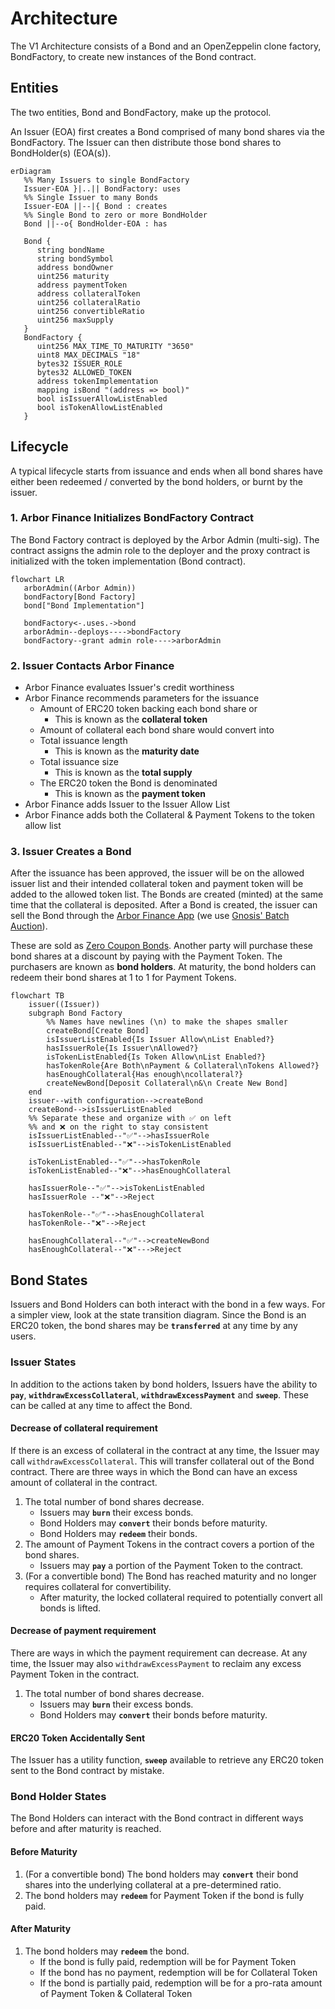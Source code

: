 # Architecture

The V1 Architecture consists of a Bond and an OpenZeppelin clone factory, BondFactory, to create new instances of the Bond contract.

## Entities

The two entities, Bond and BondFactory, make up the protocol.

An Issuer (EOA) first creates a Bond comprised of many bond shares via the BondFactory. The Issuer can then distribute those bond shares to BondHolder(s) (EOA(s)).



```mermaid
erDiagram
   %% Many Issuers to single BondFactory
   Issuer-EOA }|..|| BondFactory: uses
   %% Single Issuer to many Bonds
   Issuer-EOA ||--|{ Bond : creates
   %% Single Bond to zero or more BondHolder
   Bond ||--o{ BondHolder-EOA : has

   Bond {
      string bondName
      string bondSymbol
      address bondOwner
      uint256 maturity
      address paymentToken
      address collateralToken
      uint256 collateralRatio
      uint256 convertibleRatio
      uint256 maxSupply
   }
   BondFactory {
      uint256 MAX_TIME_TO_MATURITY "3650"
      uint8 MAX_DECIMALS "18"
      bytes32 ISSUER_ROLE
      bytes32 ALLOWED_TOKEN
      address tokenImplementation
      mapping isBond "(address => bool)"
      bool isIssuerAllowListEnabled
      bool isTokenAllowListEnabled
   }
```

## Lifecycle

A typical lifecycle starts from issuance and ends when all bond shares have either been redeemed / converted by the bond holders, or burnt by the issuer.

### 1. Arbor Finance Initializes BondFactory Contract

The Bond Factory contract is deployed by the Arbor Admin (multi-sig). The contract assigns the admin role to the deployer and the proxy contract is initialized with the token implementation (Bond contract).

```mermaid
flowchart LR
   arborAdmin((Arbor Admin))
   bondFactory[Bond Factory]
   bond["Bond Implementation"]

   bondFactory<-.uses.->bond
   arborAdmin--deploys---->bondFactory
   bondFactory--grant admin role---->arborAdmin
```

### 2. Issuer Contacts Arbor Finance

* Arbor Finance evaluates Issuer's credit worthiness
* Arbor Finance recommends parameters for the issuance
  * Amount of ERC20 token backing each bond share or
    * This is known as the **collateral token**
  * Amount of collateral each bond share would convert into
  * Total issuance length
    * This is known as the **maturity date**
  * Total issuance size
    * This is known as the **total supply**
  * The ERC20 token the Bond is denominated
    * This is known as the **payment token**
* Arbor Finance adds Issuer to the Issuer Allow List
* Arbor Finance adds both the Collateral & Payment Tokens to the token allow list

### 3. Issuer Creates a Bond

After the issuance has been approved, the issuer will be on the allowed issuer list and their intended collateral token and payment token will be added to the allowed token list. The Bonds are created (minted) at the same time that the collateral is deposited. After a Bond is created, the issuer can sell the Bond through the [Arbor Finance App](https://app.arbor.garden) (we use [Gnosis' Batch Auction](https://github.com/gnosis/ido-contracts)).

These are sold as [Zero Coupon Bonds](https://docs.arbor.garden/portal/financial-concepts/zero-coupon-bonds). Another party will purchase these bond shares at a discount by paying with the Payment Token. The purchasers are known as **bond holders**. At maturity, the bond holders can redeem their bond shares at 1 to 1 for Payment Tokens.

```mermaid
flowchart TB
    issuer((Issuer))
    subgraph Bond Factory
        %% Names have newlines (\n) to make the shapes smaller
        createBond[Create Bond]
        isIssuerListEnabled{Is Issuer Allow\nList Enabled?}
        hasIssuerRole{Is Issuer\nAllowed?}
        isTokenListEnabled{Is Token Allow\nList Enabled?}
        hasTokenRole{Are Both\nPayment & Collateral\nTokens Allowed?}
        hasEnoughCollateral{Has enough\ncollateral?}
        createNewBond[Deposit Collateral\n&\n Create New Bond]
    end
    issuer--with configuration-->createBond
    createBond-->isIssuerListEnabled
    %% Separate these and organize with ✅ on left
    %% and ❌ on the right to stay consistent
    isIssuerListEnabled--"✅"-->hasIssuerRole
    isIssuerListEnabled--"❌"-->isTokenListEnabled

    isTokenListEnabled--"✅"-->hasTokenRole
    isTokenListEnabled--"❌"-->hasEnoughCollateral

    hasIssuerRole--"✅"-->isTokenListEnabled
    hasIssuerRole --"❌"-->Reject

    hasTokenRole--"✅"-->hasEnoughCollateral
    hasTokenRole--"❌"-->Reject

    hasEnoughCollateral--"✅"-->createNewBond
    hasEnoughCollateral--"❌"--->Reject
```

## Bond States

Issuers and Bond Holders can both interact with the bond in a few ways. For a simpler view, look at the state transition diagram. Since the Bond is an ERC20 token, the bond shares may be **`transferred`** at any time by any users.

### Issuer States

In addition to the actions taken by bond holders, Issuers have the ability to **`pay`**, **`withdrawExcessCollateral`**, **`withdrawExcessPayment`** and **`sweep`**. These can be called at any time to affect the Bond.

#### Decrease of collateral requirement

If there is an excess of collateral in the contract at any time, the Issuer may call `withdrawExcessCollateral`. This will transfer collateral out of the Bond contract. There are three ways in which the Bond can have an excess amount of collateral in the contract.

1. The total number of bond shares decrease.
   * Issuers may **`burn`** their excess bonds.
   * Bond Holders may **`convert`** their bonds before maturity.
   * Bond Holders may **`redeem`** their bonds.
2. The amount of Payment Tokens in the contract covers a portion of the bond shares.
   * Issuers may **`pay`** a portion of the Payment Token to the contract.
3. (For a convertible bond) The Bond has reached maturity and no longer requires collateral for convertibility.
   * After maturity, the locked collateral required to potentially convert all bonds is lifted.

#### Decrease of payment requirement

There are ways in which the payment requirement can decrease. At any time, the Issuer may also `withdrawExcessPayment` to reclaim any excess Payment Token in the contract.

1. The total number of bond shares decrease.
   * Issuers may **`burn`** their excess bonds.
   * Bond Holders may **`convert`** their bonds before maturity.

#### ERC20 Token Accidentally Sent

The Issuer has a utility function, **`sweep`** available to retrieve any ERC20 token sent to the Bond contract by mistake.

### Bond Holder States

The Bond Holders can interact with the Bond contract in different ways before and after maturity is reached.

#### Before Maturity

1. (For a convertible bond) The bond holders may **`convert`** their bond shares into the underlying collateral at a pre-determined ratio.
2. The bond holders may **`redeem`** for Payment Token if the bond is fully paid.

#### After Maturity

1. The bond holders may **`redeem`** the bond.
   * If the bond is fully paid, redemption will be for Payment Token
   * If the bond has no payment, redemption will be for Collateral Token
   * If the bond is partially paid, redemption will be for a pro-rata amount of Payment Token & Collateral Token
